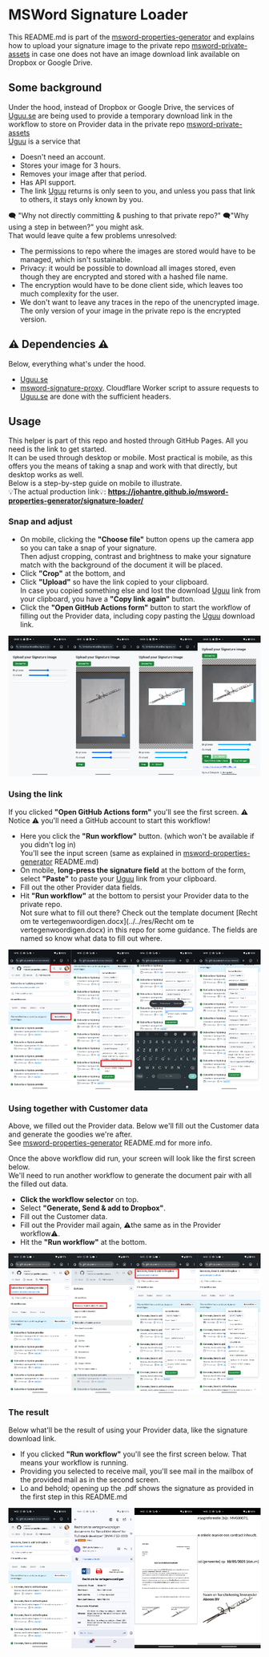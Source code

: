 # MSWord Signature Loader

This README.md is part of the [msword-properties-generator](https://github.com/johantre/msword-properties-generator) and explains how to upload your signature image to the private repo [msword-private-assets](https://github.com/johantre/msword-private-assets) in case one does not have an image download link available on Dropbox or Google Drive. 

## Some background
Under the hood, instead of Dropbox or Google Drive, the services of [Uguu.se](https://uguu.se/) are being used to provide a temporary download link in the workflow to store on Provider data in the private repo [msword-private-assets](https://github.com/johantre/msword-private-assets)\
[Uguu](https://uguu.se/) is a service that 
- Doesn't need an account.
- Stores your image for 3 hours.
- Removes your image after that period.
- Has API support.
- The link [Uguu](https://uguu.se/) returns is only seen to you, and unless you pass that link to others, it stays only known by you. 

🗨️ "Why not directly committing & pushing to that private repo?" 🗨️"Why using a step in between?" you might ask.\
That would leave quite a few problems unresolved:
- The permissions to repo where the images are stored would have to be managed, which isn't sustainable.
- Privacy: it would be possible to download all images stored, even though they are encrypted and stored with a hashed file name.
- The encryption would have to be done client side, which leaves too much complexity for the user.
- We don't want to leave any traces in the repo of the unencrypted image. The only version of your image in the private repo is the encrypted version.

## ⚠️ Dependencies ⚠️
Below, everything what's under the hood.
- [Uguu.se](https://uguu.se/)
- [msword-signature-proxy](https://github.com/johantre/msword-signature-proxy). Cloudflare Worker script to assure requests to [Uguu.se](https://uguu.se/) are done with the sufficient headers.

## Usage 
This helper is part of this repo and hosted through GitHub Pages. All you need is the link to get started.\
It can be used through desktop or mobile. Most practical is mobile, as this offers you the means of taking a snap and work with that directly, but desktop works as well.\
Below is a step-by-step guide on mobile to illustrate.\
💡The actual production link💡:  **https://johantre.github.io/msword-properties-generator/signature-loader/**

### Snap and adjust
- On mobile, clicking the **"Choose file"** button opens up the camera app so you can take a snap of your signature.\
Then adjust cropping, contrast and brightness to make your signature match with the background of the document it will be placed.
- Click **"Crop"** at the bottom, and 
- Click **"Upload"** so have the link copied to your clipboard.\
In case you copied something else and lost the download [Uguu](https://uguu.se/) link from your clipboard, you have a **"Copy link again"** button.
- Click the **"Open GitHub Actions form"** button to start the workflow of filling out the Provider data, including copy pasting the [Uguu](https://uguu.se/) download link. 
<div style="display: flex; justify-content: space-between;">
<a href="../../assets/signature-loader/Signature Loader1.png"><img src="../../assets/signature-loader/Signature Loader1.png" width="240"></a>
<a href="../../assets/signature-loader/Signature Loader2.png"><img src="../../assets/signature-loader/Signature Loader2.png" width="240"></a>
<a href="../../assets/signature-loader/Signature Loader3.png"><img src="../../assets/signature-loader/Signature Loader3.png" width="240"></a>
<a href="../../assets/signature-loader/Signature Loader4.png"><img src="../../assets/signature-loader/Signature Loader4.png" width="240"></a>
</div>

### Using the link
If you clicked **"Open GitHub Actions form"** you'll see the first screen. ⚠️ Notice ⚠️ you'll need a GitHub account to start this workflow!
- Here you click the **"Run workflow"** button. (which won't be available if you didn't log in)\
You'll see the input screen (same as explained in [msword-properties-generator](https://github.com/johantre/msword-properties-generator) README.md)
- On mobile, **long-press the signature field** at the bottom of the form, select **"Paste"** to paste your [Uguu](https://uguu.se/) link from your clipboard.
- Fill out the other Provider data fields.
- Hit **"Run workflow"** at the bottom to persist your Provider data to the private repo.\
Not sure what to fill out there?  Check out the template document [Recht om te vertegenwoordigen.docx](../../res/Recht om te vertegenwoordigen.docx) in this repo for some guidance. The fields are named so know what data to fill out where. 
<div style="display: flex; justify-content: space-between;">
<a href="../../assets/signature-loader/Signature Loader5.png"><img src="../../assets/signature-loader/Signature Loader5.png" width="240"></a>
<a href="../../assets/signature-loader/Signature Loader6.png"><img src="../../assets/signature-loader/Signature Loader6.png" width="240"></a>
<a href="../../assets/signature-loader/Signature Loader7.png"><img src="../../assets/signature-loader/Signature Loader7.png" width="240"></a>
<a href="../../assets/signature-loader/Signature Loader8.png"><img src="../../assets/signature-loader/Signature Loader8.png" width="240"></a>
</div>

### Using together with Customer data
Above, we filled out the Provider data.  Below we'll fill out the Customer data and generate the goodies we're after.\
See [msword-properties-generator](https://github.com/johantre/msword-properties-generator) README.md for more info.

Once the above workflow did run, your screen will look like the first screen below.\
We'll need to run another workflow to generate the document pair with all the filled out data.
- **Click the workflow selector** on top.
- Select **"Generate, Send & add to Dropbox"**.
- Fill out the Customer data.
- Fill out the Provider mail again, ⚠️the same as in the Provider workflow⚠️.
- Hit the **"Run workflow"** at the bottom.

<div style="display: flex; justify-content: space-between;">
<a href="../../assets/signature-loader/Usage1.png"><img src="../../assets/signature-loader/Usage1.png" width="240"></a>
<a href="../../assets/signature-loader/Usage2.png"><img src="../../assets/signature-loader/Usage2.png" width="240"></a>
<a href="../../assets/signature-loader/Usage3.png"><img src="../../assets/signature-loader/Usage3.png" width="240"></a>
<a href="../../assets/signature-loader/Usage4.png"><img src="../../assets/signature-loader/Usage4.png" width="240"></a>
</div>

### The result 
Below what'll be the result of using your Provider data, like the signature download link.

- If you clicked **"Run workflow"** you'll see the first screen below. That means your workflow is running.  
- Providing you selected to receive mail, you'll see mail in the mailbox of the provided mail as in the second screen.
- Lo and behold; opening up the .pdf shows the signature as provided in the first step in this README.md

<div style="display: flex; justify-content: space-between;">
<a href="../../assets/signature-loader/Signature Loader-GenerateSend1.png"><img src="../../assets/signature-loader/Signature Loader-GenerateSend1.png" width="240"></a>
<a href="../../assets/signature-loader/Signature Loader-GenerateSend2.png"><img src="../../assets/signature-loader/Signature Loader-GenerateSend2.png" width="240"></a>
<a href="../../assets/signature-loader/Signature Loader-GenerateSend3.png"><img src="../../assets/signature-loader/Signature Loader-GenerateSend3.png" width="240"></a>
<a href="../../assets/signature-loader/Signature Loader-GenerateSend4.png"><img src="../../assets/signature-loader/Signature Loader-GenerateSend4.png" width="240"></a>
</div>


